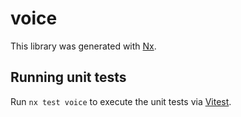 # voice

This library was generated with [Nx](https://nx.dev).

## Running unit tests

Run `nx test voice` to execute the unit tests via [Vitest](https://vitest.dev/).
